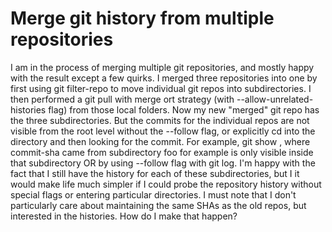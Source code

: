 
# Merge git history from multiple repositories

I am in the process of merging multiple git repositories, and mostly happy with the result except a few quirks.
I merged three repositories into one by first using git filter-repo to move individual git repos into subdirectories. I then performed a git pull with merge ort strategy (with --allow-unrelated-histories flag) from those local folders.
Now my new "merged" git repo has the three subdirectories. But the commits for the individual repos are not visible from the root level without the --follow flag, or explicitly cd into the directory and then looking for the commit.
For example, git show <commit-sha>, where commit-sha came from subdirectory foo for example is only visible inside that subdirectory OR by using --follow flag with git log.
I'm happy with the fact that I still have the history for each of these subdirectories, but I it would make life much simpler if I could probe the repository history without special flags or entering particular directories. I must note that I don't particularly care about maintaining the same SHAs as the old repos, but interested in the histories. How do I make that happen?

        